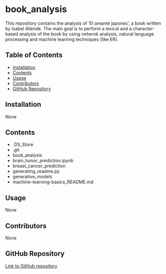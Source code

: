 # book_analysis

 This repository contains the analysis of 'El amante japones', a book written by Isabel Allende. The main goal is to perform a lexical and a character-based analysis of the book by using netwrok analysis, natural language processing and machine learning techniques (like ER).

## Table of Contents
- [Installation](#installation)
- [Contents](#contents)
- [Usage](#usage)
- [Contributors](#contributors)
- [GitHub Repository](#github-repository)

## Installation
None
## Contents
- .DS_Store
- .git
- book_analysis
- brain_tumor_prediction.ipynb
- breast_cancer_prediction
- generating_readme.py
- generative_models
- machine-learning-basics_README.md

## Usage
None
## Contributors
None
## GitHub Repository
[Link to GitHub repository](https://github.com/carobs9/machine-learning-basics/tree/main/book_analysis)
